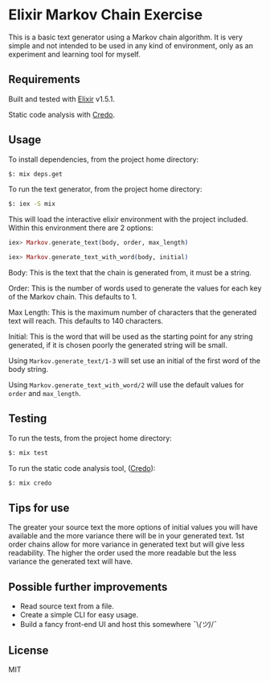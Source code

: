 
# Elixir Markov Chain Exercise

This is a basic text generator using a Markov chain algorithm. It is very simple and not intended to be used in any kind of environment, only as an experiment and learning tool for myself.

## Requirements
Built and tested with [Elixir](https://elixir-lang.org/) v1.5.1.

Static code analysis with [Credo](https://github.com/rrrene/credo).

## Usage
To install dependencies, from the project home directory:
```bash
$: mix deps.get
```
To run the text generator, from the project home directory:
```bash
$: iex -S mix
```
This will load the interactive elixir environment with the project included. Within this environment there are 2 options:
```elixir
iex> Markov.generate_text(body, order, max_length)
```
```elixir
iex> Markov.generate_text_with_word(body, initial)
```

Body:
This is the text that the chain is generated from, it must be a string.

Order:
This is the number of words used to generate the values for each key of the Markov chain. This defaults to 1.

Max Length:
This is the maximum number of characters that the generated text will reach. This defaults to 140 characters.

Initial:
This is the word that will be used as the starting point for any string generated, if it is chosen poorly the generated string will be small.

Using `Markov.generate_text/1-3` will set use an initial of the first word of the body string.

Using `Markov.generate_text_with_word/2` will use the default values for `order` and `max_length`.

## Testing
To run the tests, from the project home directory:
```bash
$: mix test
```

To run the static code analysis tool, ([Credo](https://github.com/rrrene/credo)):
```bash
$: mix credo
```

## Tips for use
The greater your source text the more options of initial values you will have available and the more variance there will be in your generated text. 1st order chains allow for more variance in generated text but will give less readability. The higher the order used the more readable but the less variance the generated text will have.

## Possible further improvements
* Read source text from a file.
* Create a simple CLI for easy usage.
* Build a fancy front-end UI and host this somewhere ¯\\_(ツ)_/¯

## License
MIT
